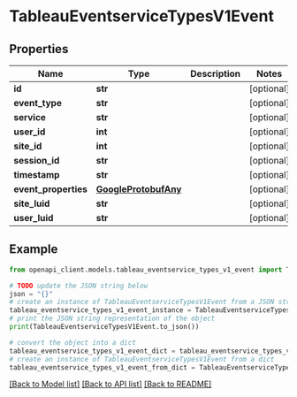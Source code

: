 # TableauEventserviceTypesV1Event


## Properties

Name | Type | Description | Notes
------------ | ------------- | ------------- | -------------
**id** | **str** |  | [optional] 
**event_type** | **str** |  | [optional] 
**service** | **str** |  | [optional] 
**user_id** | **int** |  | [optional] 
**site_id** | **int** |  | [optional] 
**session_id** | **str** |  | [optional] 
**timestamp** | **str** |  | [optional] 
**event_properties** | [**GoogleProtobufAny**](GoogleProtobufAny.md) |  | [optional] 
**site_luid** | **str** |  | [optional] 
**user_luid** | **str** |  | [optional] 

## Example

```python
from openapi_client.models.tableau_eventservice_types_v1_event import TableauEventserviceTypesV1Event

# TODO update the JSON string below
json = "{}"
# create an instance of TableauEventserviceTypesV1Event from a JSON string
tableau_eventservice_types_v1_event_instance = TableauEventserviceTypesV1Event.from_json(json)
# print the JSON string representation of the object
print(TableauEventserviceTypesV1Event.to_json())

# convert the object into a dict
tableau_eventservice_types_v1_event_dict = tableau_eventservice_types_v1_event_instance.to_dict()
# create an instance of TableauEventserviceTypesV1Event from a dict
tableau_eventservice_types_v1_event_from_dict = TableauEventserviceTypesV1Event.from_dict(tableau_eventservice_types_v1_event_dict)
```
[[Back to Model list]](../README.md#documentation-for-models) [[Back to API list]](../README.md#documentation-for-api-endpoints) [[Back to README]](../README.md)


